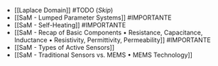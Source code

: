 - [[Laplace Domain]] #TODO (*Skip*)
- [[SaM - Lumped Parameter Systems]] #IMPORTANTE 
- [[SaM - Self-Heating]] #IMPORTANTE 
- [[SaM - Recap of Basic Components • Resistance, Capacitance, Inductance • Resistivity, Permittivity, Permeability]] #IMPORTANTE 
- [[SaM - Types of Active Sensors]]
- [[SaM - Traditional Sensors vs. MEMS • MEMS Technology]]